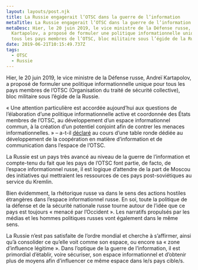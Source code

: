 ```yaml
---
layout: layouts/post.njk
title: La Russie engagerait l’OTSC dans la guerre de l’information
metaTitle: La Russie engagerait l’OTSC dans la guerre de l’information
metaDesc: Hier, le 20 juin 2019, le vice ministre de la Défense russe, Andreï
  Kartapolov, a proposé de formuler une politique informationnelle unique pour
  tous les pays membres de l’OTSC, bloc militaire sous l’égide de la Russie.
date: 2019-06-21T10:15:49.737Z
tags:
  - OTSC
  - Russie
---
```

Hier, le 20 juin 2019, le vice ministre de la Défense russe, Andreï Kartapolov, a proposé de formuler une politique informationnelle unique pour tous les pays membres de l’OTSC (Organisation du traité de sécurité collective), bloc militaire sous l’égide de la Russie.

« Une attention particulière est accordée aujourd’hui aux questions de l’élaboration d’une politique informationnelle active et coordonnée des États membres de l’OTSC, au développement d’un espace informationnel commun, à la création d’un potentiel conjoint afin de contrer les menaces informationnelles. » – a-t-il [déclaré](https://tass.ru/armiya-i-opk/6573842) au cours d’une table ronde dédiée au développement de la coopération en matière d’information et de communication dans l’espace de l’OTSC.

La Russie est un pays très avancé au niveau de la guerre de l’information et compte-tenu du fait que les pays de l’OTSC font partie, de facto, de l’espace informationnel russe, il est logique d’attendre de la part de Moscou des initiatives qui mettraient les ressources de ces pays post-soviétiques au service du Kremlin.

Bien évidemment, la rhétorique russe va dans le sens des actions hostiles étrangères dans l’espace informationnel russe. En soi, toute la politique de la défense et de la sécurité nationale russe tourne autour de l’idée que ce pays est toujours « menacé par l’Occident ». Les narratifs propulsés par les médias et les hommes politiques russes vont également dans le même sens.

La Russie n’est pas satisfaite de l’ordre mondial et cherche à s’affirmer, ainsi qu’à consolider ce qu’elle voit comme son espace, ou encore sa « zone d’influence légitime ». Dans l’optique de la guerre de l’information, il est primordial d’établir, voire sécuriser, son espace informationnel et d’obtenir plus de moyens afin d’influencer ce même espace dans le/s pays cible/s.